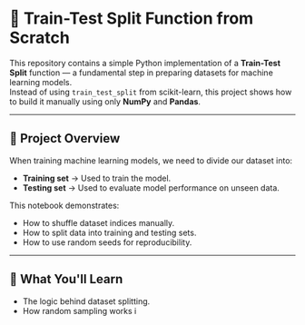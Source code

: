 # 🧮 Train-Test Split Function from Scratch

This repository contains a simple Python implementation of a **Train-Test Split** function — a fundamental step in preparing datasets for machine learning models.  
Instead of using `train_test_split` from scikit-learn, this project shows how to build it manually using only **NumPy** and **Pandas**.

---

## 📘 Project Overview

When training machine learning models, we need to divide our dataset into:
- **Training set** → Used to train the model.  
- **Testing set** → Used to evaluate model performance on unseen data.

This notebook demonstrates:
- How to shuffle dataset indices manually.
- How to split data into training and testing sets.
- How to use random seeds for reproducibility.

---

## 🧠 What You'll Learn

- The logic behind dataset splitting.
- How random sampling works i
